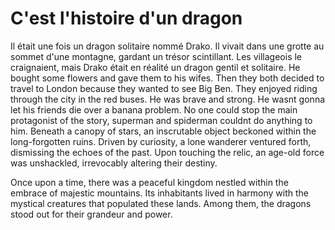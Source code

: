 # C'est l'histoire d'un dragon

Il était une fois un dragon solitaire nommé Drako. Il vivait dans une grotte au sommet d'une montagne, gardant un trésor scintillant. Les villageois le craignaient, mais Drako était en réalité un dragon gentil et solitaire.
He bought some flowers and gave them to his wifes.
Then they both decided to travel to London because they wanted to see Big Ben.
They enjoyed riding through the city in the red buses.
He was brave and strong. He wasnt gonna let his friends die over a banana problem. No one could stop the main protagonist of the story, superman and spiderman couldnt do anything to him.
Beneath a canopy of stars, an inscrutable object beckoned within the long-forgotten ruins. Driven by curiosity, a lone wanderer ventured forth, dismissing the echoes of the past. Upon touching the relic, an age-old force was unshackled, irrevocably altering their destiny.

Once upon a time, there was a peaceful kingdom nestled within the embrace of majestic mountains. Its inhabitants lived in harmony with the mystical creatures that populated these lands. Among them, the dragons stood out for their grandeur and power.